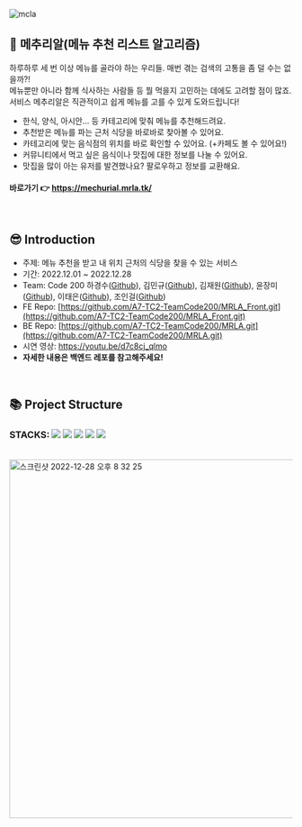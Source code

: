 
![mcla](https://user-images.githubusercontent.com/18550082/207752764-335a691e-7a15-44f6-bde8-07512bedef7b.png)

## 🐣 메추리알(메뉴 추천 리스트 알고리즘)

하루하루 세 번 이상 메뉴를 골라야 하는 우리들. 매번 겪는 검색의 고통을 좀 덜 수는 없을까?!</br>
메뉴뿐만 아니라 함께 식사하는 사람들 등 뭘 먹을지 고민하는 데에도 고려할 점이 많죠.</br>
서비스 메추리알은 직관적이고 쉽게 메뉴를 고를 수 있게 도와드립니다!</br>
 - 한식, 양식, 아시안... 등 카테고리에 맞춰 메뉴를 추천해드려요.
 - 추천받은 메뉴를 파는 근처 식당을 바로바로 찾아볼 수 있어요.
 - 카테고리에 맞는 음식점의 위치를 바로 확인할 수 있어요. (+카페도 볼 수 있어요!)
 - 커뮤니티에서 먹고 싶은 음식이나 맛집에 대한 정보를 나눌 수 있어요.
 - 맛집을 많이 아는 유저를 발견했나요? 팔로우하고 정보를 교환해요.
 
 #### 바로가기 👉 https://mechurial.mrla.tk/

</br>

## 😎 Introduction

- 주제: 메뉴 추천을 받고 내 위치 근처의 식당을 찾을 수 있는 서비스
- 기간: 2022.12.01 ~ 2022.12.28
- Team: Code 200 하경수([Github](https://github.com/WR-10)), 김민규([Github](https://github.com/kmg0485)), 김재원([Github](https://github.com/ja2w0nii)), 윤장미([Github](https://github.com/R5Z)), 이태은([Github](https://github.com/Taeeun99)), 조인걸([Github](https://github.com/Choding91))
- FE Repo: [https://github.com/A7-TC2-TeamCode200/MRLA_Front.git](https://github.com/A7-TC2-TeamCode200/MRLA_Front.git)
- BE Repo: [https://github.com/A7-TC2-TeamCode200/MRLA.git](https://github.com/A7-TC2-TeamCode200/MRLA.git)
- 시연 영상: https://youtu.be/d7c8cj_qlmo
- **자세한 내용은 백엔드 레포를 참고해주세요!**

</br>


## 📚 Project Structure
### STACKS: <img src="https://img.shields.io/badge/Python-3776AB?style=for-the-badge&logo=Python&logoColor=white"> <img src="https://img.shields.io/badge/Django-092E20?style=for-the-badge&logo=Django&logoColor=white"> <img src="https://img.shields.io/badge/Javascript-F7DF1E?style=for-the-badge&logo=Javascript&logoColor=white"> <img src="https://img.shields.io/badge/HTML5-E34F26?style=for-the-badge&logo=HTML5&logoColor=white"> <img src="https://img.shields.io/badge/CSS3-1572B6?style=for-the-badge&logo=CSS3&logoColor=white">

</br>

<img width="637" alt="스크린샷 2022-12-28 오후 8 32 25" src="https://user-images.githubusercontent.com/18550082/209807208-de18c115-a730-4597-ad19-74d38c0dd8ff.png">

</br>
